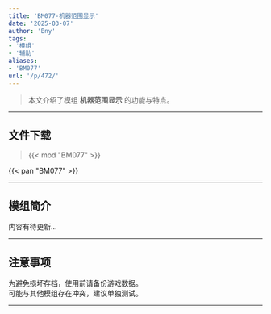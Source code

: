```yaml
---
title: 'BM077-机器范围显示'
date: '2025-03-07'
author: 'Bny'
tags:
- '模组'
- '辅助'
aliases:
- 'BM077'
url: '/p/472/'
---
```


> 本文介绍了模组 **机器范围显示** 的功能与特点。

---

## 文件下载  

> {{< mod "BM077" >}}  

{{< pan "BM077" >}}  

---

## 模组简介

>  
内容有待更新...  

---

## 注意事项

>  
为避免损坏存档，使用前请备份游戏数据。  
可能与其他模组存在冲突，建议单独测试。  

---

